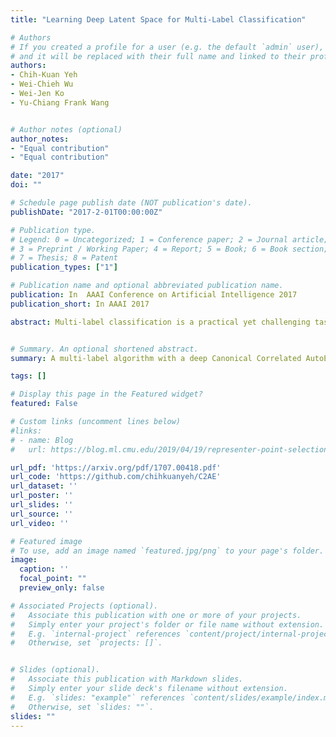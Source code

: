 ```yaml
---
title: "Learning Deep Latent Space for Multi-Label Classification"

# Authors
# If you created a profile for a user (e.g. the default `admin` user), write the username (folder name) here 
# and it will be replaced with their full name and linked to their profile.
authors:
- Chih-Kuan Yeh
- Wei-Chieh Wu
- Wei-Jen Ko
- Yu-Chiang Frank Wang


# Author notes (optional)
author_notes:
- "Equal contribution"
- "Equal contribution"

date: "2017"
doi: ""

# Schedule page publish date (NOT publication's date).
publishDate: "2017-2-01T00:00:00Z"

# Publication type.
# Legend: 0 = Uncategorized; 1 = Conference paper; 2 = Journal article;
# 3 = Preprint / Working Paper; 4 = Report; 5 = Book; 6 = Book section;
# 7 = Thesis; 8 = Patent
publication_types: ["1"]

# Publication name and optional abbreviated publication name.
publication: In  AAAI Conference on Artificial Intelligence 2017
publication_short: In AAAI 2017

abstract: Multi-label classification is a practical yet challenging task in machine learning related fields, since it requires the prediction of more than one label category for each input instance. We propose a novel deep neural networks (DNN) based model, Canonical Correlated AutoEncoder (C2AE), for solving this task. Aiming at better relating feature and label domain data for improved classification, we uniquely perform joint feature and label embedding by deriving a deep latent space, followed by the introduction of label-correlation sensitive loss function for recovering the predicted label outputs. Our C2AE is achieved by integrating the DNN architectures of canonical correlation analysis and autoencoder, which allows end-to-end learning and prediction with the ability to exploit label dependency. Moreover, our C2AE can be easily extended to address the learning problem with missing labels. Our experiments on multiple datasets with different scales confirm the effectiveness and robustness of our proposed method, which is shown to perform favorably against state-of-the-art methods for multi-label classification.


# Summary. An optional shortened abstract.
summary: A multi-label algorithm with a deep Canonical Correlated AutoEncoder structure.

tags: []

# Display this page in the Featured widget?
featured: False

# Custom links (uncomment lines below)
#links:
# - name: Blog
#   url: https://blog.ml.cmu.edu/2019/04/19/representer-point-selection-explain-dnn/

url_pdf: 'https://arxiv.org/pdf/1707.00418.pdf'
url_code: 'https://github.com/chihkuanyeh/C2AE'
url_dataset: ''
url_poster: ''
url_slides: ''
url_source: ''
url_video: ''

# Featured image
# To use, add an image named `featured.jpg/png` to your page's folder. 
image:
  caption: ''
  focal_point: ""
  preview_only: false

# Associated Projects (optional).
#   Associate this publication with one or more of your projects.
#   Simply enter your project's folder or file name without extension.
#   E.g. `internal-project` references `content/project/internal-project/index.md`.
#   Otherwise, set `projects: []`.


# Slides (optional).
#   Associate this publication with Markdown slides.
#   Simply enter your slide deck's filename without extension.
#   E.g. `slides: "example"` references `content/slides/example/index.md`.
#   Otherwise, set `slides: ""`.
slides: ""
---
```

